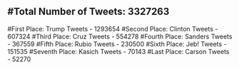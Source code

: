 #Total Number of Tweets: 3327263 
---
#First Place: Trump Tweets - 1293654
#Second Place: Clinton Tweets - 607324
#Third Place: Cruz Tweets - 554278
#Fourth Place: Sanders Tweets - 367559
#Fifth Place: Rubio Tweets - 230500
#Sixth Place: Jeb! Tweets - 151535
#Seventh Place: Kasich Tweets - 70143
#Last Place: Carson Tweets - 52270
